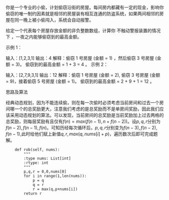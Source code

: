 你是一个专业的小偷，计划偷窃沿街的房屋。每间房内都藏有一定的现金，影响你偷窃的唯一制约因素就是相邻的房屋装有相互连通的防盗系统，如果两间相邻的房屋在同一晚上被小偷闯入，系统会自动报警。

给定一个代表每个房屋存放金额的非负整数数组，计算你 不触动警报装置的情况下 ，一夜之内能够偷窃到的最高金额。

 

示例 1：

输入：[1,2,3,1]
输出：4
解释：偷窃 1 号房屋 (金额 = 1) ，然后偷窃 3 号房屋 (金额 = 3)。
     偷窃到的最高金额 = 1 + 3 = 4 。
示例 2：

输入：[2,7,9,3,1]
输出：12
解释：偷窃 1 号房屋 (金额 = 2), 偷窃 3 号房屋 (金额 = 9)，接着偷窃 5 号房屋 (金额 = 1)。
     偷窃到的最高金额 = 2 + 9 + 1 = 12 。

思路及算法

经典动态规划，因为不能连续偷，则在每一次偷时必须考虑当前房间和过去一个房间哪一个的总奖励更大，注意我们考虑的是总奖励而不是单房间奖励，因此我们应该采用动态规划的算法。可以发现，当前房间的总奖励是当前奖励加上过去两格的总奖励，则每层奖励有且仅有$f(n)=max(f(n-1),n+f(n-2))$。设$p,q,r$分别为$f(n-2), f(n-1), f(n)$。可知历经每次循环后，$p,q,r$分别变为$f(n-3), f(n-2), f(n-1)$,此时给他们赋上新值$q, r, max(q, nums[i] + p)$，遍历数次后即可完成题解。

```class Solution(object):
    def rob(self, nums):
        """
        :type nums: List[int]
        :rtype: int
        """
        p,q,r = 0,0,nums[0]
        for i in range(1,len(nums)):
            p = q
            q = r
            r = max(q,p+nums[i])
        return r
```

